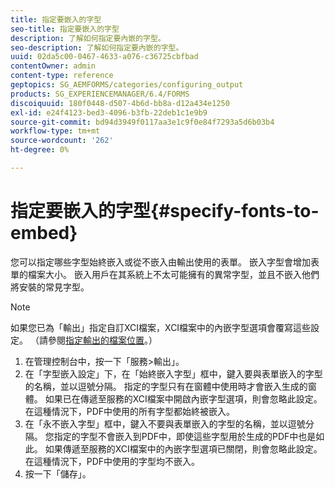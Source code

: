 ```yaml
---
title: 指定要嵌入的字型
seo-title: 指定要嵌入的字型
description: 了解如何指定要內嵌的字型。
seo-description: 了解如何指定要內嵌的字型。
uuid: 02da5c00-0467-4633-a076-c36725cbfbad
contentOwner: admin
content-type: reference
geptopics: SG_AEMFORMS/categories/configuring_output
products: SG_EXPERIENCEMANAGER/6.4/FORMS
discoiquuid: 180f0448-d507-4b6d-bb8a-d12a434e1250
exl-id: e24f4123-bed3-4096-b3fb-22deb1c1e9b9
source-git-commit: bd94d3949f0117aa3e1c9f0e84f7293a5d6b03b4
workflow-type: tm+mt
source-wordcount: '262'
ht-degree: 0%

---
```


# 指定要嵌入的字型{#specify-fonts-to-embed}

您可以指定哪些字型始終嵌入或從不嵌入由輸出使用的表單。 嵌入字型會增加表單的檔案大小。 嵌入用戶在其系統上不太可能擁有的異常字型，並且不嵌入他們將安裝的常見字型。

>[!NOTE]
>
>如果您已為「輸出」指定自訂XCI檔案，XCI檔案中的內嵌字型選項會覆寫這些設定。 （請參閱[指定輸出的檔案位置](/help/forms/using/admin-help/specify-file-locations-output.md#specify-file-locations-for-output)。）

1. 在管理控制台中，按一下「服務>輸出」。
1. 在「字型嵌入設定」下，在「始終嵌入字型」框中，鍵入要與表單嵌入的字型的名稱，並以逗號分隔。 指定的字型只有在窗體中使用時才會嵌入生成的窗體。 如果已在傳遞至服務的XCI檔案中開啟內嵌字型選項，則會忽略此設定。 在這種情況下，PDF中使用的所有字型都始終被嵌入。
1. 在「永不嵌入字型」框中，鍵入不要與表單嵌入的字型的名稱，並以逗號分隔。 您指定的字型不會嵌入到PDF中，即使這些字型用於生成的PDF中也是如此。 如果傳遞至服務的XCI檔案中的內嵌字型選項已關閉，則會忽略此設定。 在這種情況下，PDF中使用的字型均不嵌入。
1. 按一下「儲存」。
